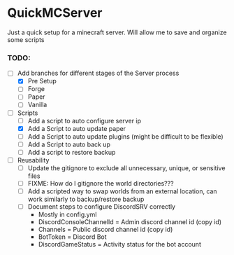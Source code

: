 # QuickMCServer
Just a quick setup for a minecraft server. Will allow me to save and organize some scripts

### TODO:

- [ ] Add branches for different stages of the Server process
    - [x] Pre Setup
    - [ ] Forge
    - [ ] Paper
    - [ ] Vanilla
- [ ] Scripts
    - [ ] Add a script to auto configure server ip
    - [x] Add a Script to auto update paper
    - [ ] Add a Script to auto update plugins (might be difficult to be flexible)
    - [ ] Add a Script to auto back up
    - [ ] Add a script to restore backup
- [ ] Reusability
    - [ ] Update the gitignore to exclude all unnecessary, unique, or sensitive files
    - [ ] FIXME: How do I gitignore the world directories???
    - [ ] Add a scripted way to swap worlds from an external location, can work similarly to backup/restore backup
    - [ ] Document steps to configure DiscordSRV correctly
        - Mostly in config.yml
        - DiscordConsoleChannelId = Admin discord channel id (copy id)
        - Channels = Public discord channel id (copy id)
        - BotToken = Discord Bot
        - DiscordGameStatus = Activity status for the bot account

